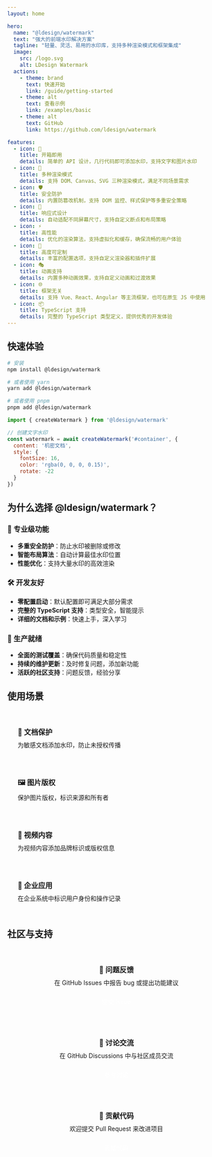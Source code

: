 ```yaml
---
layout: home

hero:
  name: "@ldesign/watermark"
  text: "强大的前端水印解决方案"
  tagline: "轻量、灵活、易用的水印库，支持多种渲染模式和框架集成"
  image:
    src: /logo.svg
    alt: LDesign Watermark
  actions:
    - theme: brand
      text: 快速开始
      link: /guide/getting-started
    - theme: alt
      text: 查看示例
      link: /examples/basic
    - theme: alt
      text: GitHub
      link: https://github.com/ldesign/watermark

features:
  - icon: 🚀
    title: 开箱即用
    details: 简单的 API 设计，几行代码即可添加水印，支持文字和图片水印
  - icon: 🎨
    title: 多种渲染模式
    details: 支持 DOM、Canvas、SVG 三种渲染模式，满足不同场景需求
  - icon: 🛡️
    title: 安全防护
    details: 内置防篡改机制，支持 DOM 监控、样式保护等多重安全策略
  - icon: 📱
    title: 响应式设计
    details: 自动适配不同屏幕尺寸，支持自定义断点和布局策略
  - icon: ⚡
    title: 高性能
    details: 优化的渲染算法，支持虚拟化和缓存，确保流畅的用户体验
  - icon: 🔧
    title: 高度可定制
    details: 丰富的配置选项，支持自定义渲染器和插件扩展
  - icon: 🎭
    title: 动画支持
    details: 内置多种动画效果，支持自定义动画和过渡效果
  - icon: 🌐
    title: 框架无关
    details: 支持 Vue、React、Angular 等主流框架，也可在原生 JS 中使用
  - icon: 📦
    title: TypeScript 支持
    details: 完整的 TypeScript 类型定义，提供优秀的开发体验
---
```


## 快速体验

```bash
# 安装
npm install @ldesign/watermark

# 或者使用 yarn
yarn add @ldesign/watermark

# 或者使用 pnpm
pnpm add @ldesign/watermark
```

```javascript
import { createWatermark } from '@ldesign/watermark'

// 创建文字水印
const watermark = await createWatermark('#container', {
  content: '机密文档',
  style: {
    fontSize: 16,
    color: 'rgba(0, 0, 0, 0.15)',
    rotate: -22
  }
})
```

## 为什么选择 @ldesign/watermark？

### 🎯 专业级功能
- **多重安全防护**：防止水印被删除或修改
- **智能布局算法**：自动计算最佳水印位置
- **性能优化**：支持大量水印的高效渲染

### 🛠️ 开发友好
- **零配置启动**：默认配置即可满足大部分需求
- **完整的 TypeScript 支持**：类型安全，智能提示
- **详细的文档和示例**：快速上手，深入学习

### 🌟 生产就绪
- **全面的测试覆盖**：确保代码质量和稳定性
- **持续的维护更新**：及时修复问题，添加新功能
- **活跃的社区支持**：问题反馈，经验分享

## 使用场景

<div class="use-cases">
  <div class="use-case">
    <h3>📄 文档保护</h3>
    <p>为敏感文档添加水印，防止未授权传播</p>
  </div>
  <div class="use-case">
    <h3>🖼️ 图片版权</h3>
    <p>保护图片版权，标识来源和所有者</p>
  </div>
  <div class="use-case">
    <h3>🎥 视频内容</h3>
    <p>为视频内容添加品牌标识或版权信息</p>
  </div>
  <div class="use-case">
    <h3>💼 企业应用</h3>
    <p>在企业系统中标识用户身份和操作记录</p>
  </div>
</div>

## 社区与支持

<div class="community">
  <div class="community-item">
    <h3>🐛 问题反馈</h3>
    <p>在 GitHub Issues 中报告 bug 或提出功能建议</p>
    <a href="https://github.com/ldesign/watermark/issues" target="_blank">提交 Issue</a>
  </div>
  <div class="community-item">
    <h3>💬 讨论交流</h3>
    <p>在 GitHub Discussions 中与社区成员交流</p>
    <a href="https://github.com/ldesign/watermark/discussions" target="_blank">参与讨论</a>
  </div>
  <div class="community-item">
    <h3>📖 贡献代码</h3>
    <p>欢迎提交 Pull Request 来改进项目</p>
    <a href="https://github.com/ldesign/watermark/pulls" target="_blank">贡献代码</a>
  </div>
</div>

<style>
.use-cases {
  display: grid;
  grid-template-columns: repeat(auto-fit, minmax(250px, 1fr));
  gap: 1rem;
  margin: 2rem 0;
}

.use-case {
  padding: 1.5rem;
  border: 1px solid var(--vp-c-border);
  border-radius: 8px;
  background: var(--vp-c-bg-soft);
}

.use-case h3 {
  margin: 0 0 0.5rem 0;
  color: var(--vp-c-brand-1);
}

.use-case p {
  margin: 0;
  color: var(--vp-c-text-2);
}

.community {
  display: grid;
  grid-template-columns: repeat(auto-fit, minmax(250px, 1fr));
  gap: 1rem;
  margin: 2rem 0;
}

.community-item {
  padding: 1.5rem;
  border: 1px solid var(--vp-c-border);
  border-radius: 8px;
  background: var(--vp-c-bg-soft);
  text-align: center;
}

.community-item h3 {
  margin: 0 0 0.5rem 0;
  color: var(--vp-c-brand-1);
}

.community-item p {
  margin: 0 0 1rem 0;
  color: var(--vp-c-text-2);
}

.community-item a {
  display: inline-block;
  padding: 0.5rem 1rem;
  background: var(--vp-c-brand-1);
  color: white;
  text-decoration: none;
  border-radius: 4px;
  transition: background-color 0.2s;
}

.community-item a:hover {
  background: var(--vp-c-brand-2);
}
</style>
